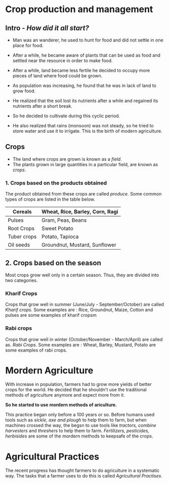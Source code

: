 # Crop production and management

## Intro - _How did it all start?_

* Man was an wanderer, he used to hunt for food and did not settle in one
  place for food.

* After a while, he became aware of plants that can be used as food and
  settled near the resource in order to make food.

* After a while, land became less fertile he decided to occupy more pieces of
  land where food could be grown.

* As population was increasing, he found that he was in lack of land to grow
  food.

* He realized that the soil lost its nutrients after a while and regained its
  nutrients after a short break.

* So he decided to cultivate during this cyclic period.

* He also realized that rains (monsoon) was not steady, so he tried to store
  water and use it to irrigate. This is the birth of modern agriculture.

## Crops

* The land where crops are grown is known as a _field_.
* The plants grown in large quantities in a particular field, are known as
  _crops_.

### 1. Crops based on the products obtained

The product obtained from these crops are called _produce._
Some common types of crops are listed in the table below.

Cereals |  Wheat, Rice, Barley, Corn, Ragi
------- | --------------------------------
Pulses | Gram, Peas, Beans
Root Crops | Sweet Potato
Tuber crops | Potato, Tapioca
Oil seeds | Groundnut, Mustard, Sunflower

## 2. Crops based on the season

Most crops grow well only in a certain season. Thus, they are divided into two
categories.

### Kharif Crops
Crops that grow well in summer (June/July - September/October)  are called _Kharif crops._
Some examples are : Rice, Groundnut, Maize, Cotton and pulses are some
examples of kharif cropsm

### Rabi crops
Crops that grow well in winter (October/November - March/April) are called as.
_Rabi Crops_.
Some examples are : Wheat, Barley, Mustard, Potato are some examples of rabi
crops.


# Mordern Agriculture

With increase in population, farmers had to grow more yields of better crops
for the world. He decided that he shouldn't use the traditional methods of
agriculture anymore and expect more from it. 

__So he started to use mordern methods of ariculture.__

This practice began only before a 100 years or so. Before humans used tools
such as _sickle, axe and plough_ to help them to farm, but when machines
crossed the way, the begsn to use tools like _tractors, combine harvesters_
and _threshers_ to help them to farm.
_Fertilizers, pesticides, herbisides_ are some of the mordern methods to
keepsafe of the crops.


# Agricultural Practices

The recent progress has thought farmers to do agriculture in a systematic way.
The tasks that a farmer uses to do this is called _Agricultural Practises._





